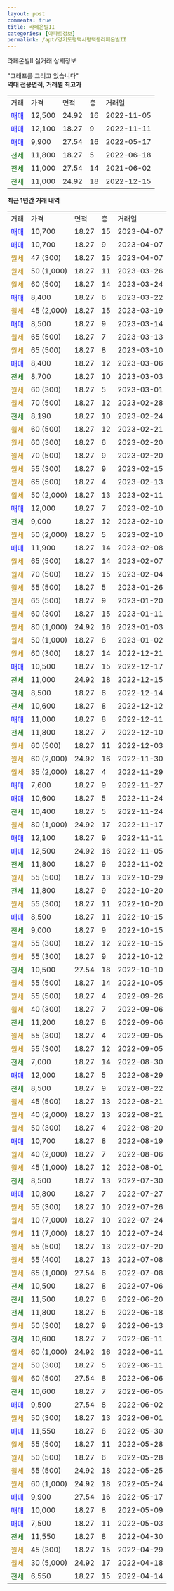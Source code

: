 ```yaml
---
layout: post
comments: true
title: 라페온빌II
categories: [아파트정보]
permalink: /apt/경기도평택시평택동라페온빌II
---
```


라페온빌II 실거래 상세정보

<script type="text/javascript">
  google.charts.load('current', {'packages':['line', 'corechart']});
  google.charts.setOnLoadCallback(drawChart);

  function drawChart() {
    var data = new google.visualization.DataTable();
    data.addColumn('date', '거래일');
    data.addColumn('number', "매매");
    data.addColumn('number', "전세");
    data.addColumn('number', "전매");

    data.addRows([[new Date(Date.parse("2023-04-07")), 10700, null, null], [new Date(Date.parse("2023-04-07")), 10700, null, null], [new Date(Date.parse("2023-04-07")), null, null, null], [new Date(Date.parse("2023-03-26")), null, null, null], [new Date(Date.parse("2023-03-24")), null, null, null], [new Date(Date.parse("2023-03-22")), 8400, null, null], [new Date(Date.parse("2023-03-19")), null, null, null], [new Date(Date.parse("2023-03-14")), 8500, null, null], [new Date(Date.parse("2023-03-13")), null, null, null], [new Date(Date.parse("2023-03-10")), null, null, null], [new Date(Date.parse("2023-03-06")), 8400, null, null], [new Date(Date.parse("2023-03-03")), null, 8700, null], [new Date(Date.parse("2023-03-01")), null, null, null], [new Date(Date.parse("2023-02-28")), null, null, null], [new Date(Date.parse("2023-02-24")), null, 8190, null], [new Date(Date.parse("2023-02-21")), null, null, null], [new Date(Date.parse("2023-02-20")), null, null, null], [new Date(Date.parse("2023-02-20")), null, null, null], [new Date(Date.parse("2023-02-15")), null, null, null], [new Date(Date.parse("2023-02-13")), null, null, null], [new Date(Date.parse("2023-02-11")), null, null, null], [new Date(Date.parse("2023-02-10")), 12000, null, null], [new Date(Date.parse("2023-02-10")), null, 9000, null], [new Date(Date.parse("2023-02-10")), null, null, null], [new Date(Date.parse("2023-02-08")), 11900, null, null], [new Date(Date.parse("2023-02-07")), null, null, null], [new Date(Date.parse("2023-02-04")), null, null, null], [new Date(Date.parse("2023-01-26")), null, null, null], [new Date(Date.parse("2023-01-20")), null, null, null], [new Date(Date.parse("2023-01-11")), null, null, null], [new Date(Date.parse("2023-01-03")), null, null, null], [new Date(Date.parse("2023-01-02")), null, null, null], [new Date(Date.parse("2022-12-21")), null, null, null], [new Date(Date.parse("2022-12-17")), 10500, null, null], [new Date(Date.parse("2022-12-15")), null, 11000, null], [new Date(Date.parse("2022-12-14")), null, 8500, null], [new Date(Date.parse("2022-12-12")), null, 10600, null], [new Date(Date.parse("2022-12-11")), 11000, null, null], [new Date(Date.parse("2022-12-10")), null, 11800, null], [new Date(Date.parse("2022-12-03")), null, null, null], [new Date(Date.parse("2022-11-30")), null, null, null], [new Date(Date.parse("2022-11-29")), null, null, null], [new Date(Date.parse("2022-11-27")), 7600, null, null], [new Date(Date.parse("2022-11-24")), 10600, null, null], [new Date(Date.parse("2022-11-24")), null, 10400, null], [new Date(Date.parse("2022-11-17")), null, null, null], [new Date(Date.parse("2022-11-11")), 12100, null, null], [new Date(Date.parse("2022-11-05")), 12500, null, null], [new Date(Date.parse("2022-11-02")), null, 11800, null], [new Date(Date.parse("2022-10-29")), null, null, null], [new Date(Date.parse("2022-10-20")), null, 11800, null], [new Date(Date.parse("2022-10-20")), null, null, null], [new Date(Date.parse("2022-10-15")), 8500, null, null], [new Date(Date.parse("2022-10-15")), null, 9000, null], [new Date(Date.parse("2022-10-15")), null, null, null], [new Date(Date.parse("2022-10-12")), null, null, null], [new Date(Date.parse("2022-10-10")), null, 10500, null], [new Date(Date.parse("2022-10-05")), null, null, null], [new Date(Date.parse("2022-09-26")), null, null, null], [new Date(Date.parse("2022-09-06")), null, null, null], [new Date(Date.parse("2022-09-06")), null, 11200, null], [new Date(Date.parse("2022-09-05")), null, null, null], [new Date(Date.parse("2022-09-05")), null, null, null], [new Date(Date.parse("2022-08-30")), null, 7000, null], [new Date(Date.parse("2022-08-29")), 12000, null, null], [new Date(Date.parse("2022-08-22")), null, 8500, null], [new Date(Date.parse("2022-08-21")), null, null, null], [new Date(Date.parse("2022-08-21")), null, null, null], [new Date(Date.parse("2022-08-20")), null, null, null], [new Date(Date.parse("2022-08-19")), 10700, null, null], [new Date(Date.parse("2022-08-06")), null, null, null], [new Date(Date.parse("2022-08-01")), null, null, null], [new Date(Date.parse("2022-07-30")), null, 8500, null], [new Date(Date.parse("2022-07-27")), 10800, null, null], [new Date(Date.parse("2022-07-26")), null, null, null], [new Date(Date.parse("2022-07-24")), null, null, null], [new Date(Date.parse("2022-07-24")), null, null, null], [new Date(Date.parse("2022-07-20")), null, null, null], [new Date(Date.parse("2022-07-08")), null, null, null], [new Date(Date.parse("2022-07-08")), null, null, null], [new Date(Date.parse("2022-07-06")), null, 10500, null], [new Date(Date.parse("2022-06-20")), null, 11500, null], [new Date(Date.parse("2022-06-18")), null, 11800, null], [new Date(Date.parse("2022-06-13")), null, null, null], [new Date(Date.parse("2022-06-11")), null, 10600, null], [new Date(Date.parse("2022-06-11")), null, null, null], [new Date(Date.parse("2022-06-11")), null, null, null], [new Date(Date.parse("2022-06-06")), null, null, null], [new Date(Date.parse("2022-06-05")), null, 10600, null], [new Date(Date.parse("2022-06-02")), 9500, null, null], [new Date(Date.parse("2022-06-01")), null, null, null], [new Date(Date.parse("2022-05-30")), 11550, null, null], [new Date(Date.parse("2022-05-28")), null, null, null], [new Date(Date.parse("2022-05-28")), null, null, null], [new Date(Date.parse("2022-05-25")), null, null, null], [new Date(Date.parse("2022-05-24")), null, null, null], [new Date(Date.parse("2022-05-17")), 9900, null, null], [new Date(Date.parse("2022-05-09")), 10000, null, null], [new Date(Date.parse("2022-05-03")), 7500, null, null], [new Date(Date.parse("2022-04-30")), null, 11550, null], [new Date(Date.parse("2022-04-29")), null, null, null], [new Date(Date.parse("2022-04-18")), null, null, null], [new Date(Date.parse("2022-04-14")), null, 6550, null]]);

    var options = {
      hAxis: {
        format: 'yyyy/MM/dd'
      },    
      lineWidth: 0,
      pointsVisible: true,    
      title: '최근 1년간 유형별 실거래가 분포',
      legend: { position: 'bottom' }
    };

    var formatter = new google.visualization.NumberFormat({pattern:'###,###'} );
    formatter.format(data, 1);
    formatter.format(data, 2);
    
    setTimeout(function() {
        var chart = new google.visualization.LineChart(document.getElementById('columnchart_material'));
        chart.draw(data, (options));
        document.getElementById('loading').style.display = 'none';
    }, 200);
  }
</script>


<div id="loading" style="z-index:20; display: block; margin-left: 0px">"그래프를 그리고 있습니다"</div>
<div id="columnchart_material" style="width: 95%; margin-left: 0px; display: block"></div>
<!-- contents start -->
<b>역대 전용면적, 거래별 최고가</b>
<table class="sortable">
    <tr>
      <td>거래</td>
      <td>가격</td>
      <td>면적</td>
      <td>층</td>
      <td>거래일</td>
    </tr>
        <tr>
          <td><a style="color: blue">매매</a></td>
          <td>12,500</td>
          <td>24.92</td>
          <td>16</td>
          <td>2022-11-05</td>
        </tr>            <tr>
          <td><a style="color: blue">매매</a></td>
          <td>12,100</td>
          <td>18.27</td>
          <td>9</td>
          <td>2022-11-11</td>
        </tr>            <tr>
          <td><a style="color: blue">매매</a></td>
          <td>9,900</td>
          <td>27.54</td>
          <td>16</td>
          <td>2022-05-17</td>
        </tr>        
        <tr>
              <td><a style="color: darkgreen">전세</a></td>
              <td>11,800</td>
              <td>18.27</td>
              <td>5</td>
              <td>2022-06-18</td>
            </tr>            <tr>
              <td><a style="color: darkgreen">전세</a></td>
              <td>11,000</td>
              <td>27.54</td>
              <td>14</td>
              <td>2021-06-02</td>
            </tr>            <tr>
              <td><a style="color: darkgreen">전세</a></td>
              <td>11,000</td>
              <td>24.92</td>
              <td>18</td>
              <td>2022-12-15</td>
            </tr>        
    
</table>

<b>최근 1년간 거래 내역</b>

<table class="sortable">
    <tr>
      <td>거래</td>
      <td>가격</td>
      <td>면적</td>
      <td>층</td>
      <td>거래일</td>
    </tr>
    <tr>
      <td><a style="color: blue">매매</a></td>
      <td>10,700</td>
      <td>18.27</td>
      <td>15</td>
      <td>2023-04-07</td>
    </tr>          <tr>
      <td><a style="color: blue">매매</a></td>
      <td>10,700</td>
      <td>18.27</td>
      <td>9</td>
      <td>2023-04-07</td>
    </tr>          <tr>
      <td><a style="color: darkgoldenrod">월세</a></td>
      <td>47 (300)</td>
      <td>18.27</td>
      <td>15</td>
      <td>2023-04-07</td>
    </tr>          <tr>
      <td><a style="color: darkgoldenrod">월세</a></td>
      <td>50 (1,000)</td>
      <td>18.27</td>
      <td>11</td>
      <td>2023-03-26</td>
    </tr>          <tr>
      <td><a style="color: darkgoldenrod">월세</a></td>
      <td>60 (500)</td>
      <td>18.27</td>
      <td>14</td>
      <td>2023-03-24</td>
    </tr>          <tr>
      <td><a style="color: blue">매매</a></td>
      <td>8,400</td>
      <td>18.27</td>
      <td>6</td>
      <td>2023-03-22</td>
    </tr>          <tr>
      <td><a style="color: darkgoldenrod">월세</a></td>
      <td>45 (2,000)</td>
      <td>18.27</td>
      <td>15</td>
      <td>2023-03-19</td>
    </tr>          <tr>
      <td><a style="color: blue">매매</a></td>
      <td>8,500</td>
      <td>18.27</td>
      <td>9</td>
      <td>2023-03-14</td>
    </tr>          <tr>
      <td><a style="color: darkgoldenrod">월세</a></td>
      <td>65 (500)</td>
      <td>18.27</td>
      <td>7</td>
      <td>2023-03-13</td>
    </tr>          <tr>
      <td><a style="color: darkgoldenrod">월세</a></td>
      <td>65 (500)</td>
      <td>18.27</td>
      <td>8</td>
      <td>2023-03-10</td>
    </tr>          <tr>
      <td><a style="color: blue">매매</a></td>
      <td>8,400</td>
      <td>18.27</td>
      <td>12</td>
      <td>2023-03-06</td>
    </tr>          <tr>
      <td><a style="color: darkgreen">전세</a></td>
      <td>8,700</td>
      <td>18.27</td>
      <td>10</td>
      <td>2023-03-03</td>
    </tr>          <tr>
      <td><a style="color: darkgoldenrod">월세</a></td>
      <td>60 (300)</td>
      <td>18.27</td>
      <td>5</td>
      <td>2023-03-01</td>
    </tr>          <tr>
      <td><a style="color: darkgoldenrod">월세</a></td>
      <td>70 (500)</td>
      <td>18.27</td>
      <td>12</td>
      <td>2023-02-28</td>
    </tr>          <tr>
      <td><a style="color: darkgreen">전세</a></td>
      <td>8,190</td>
      <td>18.27</td>
      <td>10</td>
      <td>2023-02-24</td>
    </tr>          <tr>
      <td><a style="color: darkgoldenrod">월세</a></td>
      <td>60 (500)</td>
      <td>18.27</td>
      <td>12</td>
      <td>2023-02-21</td>
    </tr>          <tr>
      <td><a style="color: darkgoldenrod">월세</a></td>
      <td>60 (300)</td>
      <td>18.27</td>
      <td>6</td>
      <td>2023-02-20</td>
    </tr>          <tr>
      <td><a style="color: darkgoldenrod">월세</a></td>
      <td>70 (500)</td>
      <td>18.27</td>
      <td>9</td>
      <td>2023-02-20</td>
    </tr>          <tr>
      <td><a style="color: darkgoldenrod">월세</a></td>
      <td>55 (300)</td>
      <td>18.27</td>
      <td>9</td>
      <td>2023-02-15</td>
    </tr>          <tr>
      <td><a style="color: darkgoldenrod">월세</a></td>
      <td>65 (500)</td>
      <td>18.27</td>
      <td>4</td>
      <td>2023-02-13</td>
    </tr>          <tr>
      <td><a style="color: darkgoldenrod">월세</a></td>
      <td>50 (2,000)</td>
      <td>18.27</td>
      <td>13</td>
      <td>2023-02-11</td>
    </tr>          <tr>
      <td><a style="color: blue">매매</a></td>
      <td>12,000</td>
      <td>18.27</td>
      <td>7</td>
      <td>2023-02-10</td>
    </tr>          <tr>
      <td><a style="color: darkgreen">전세</a></td>
      <td>9,000</td>
      <td>18.27</td>
      <td>12</td>
      <td>2023-02-10</td>
    </tr>          <tr>
      <td><a style="color: darkgoldenrod">월세</a></td>
      <td>50 (2,000)</td>
      <td>18.27</td>
      <td>5</td>
      <td>2023-02-10</td>
    </tr>          <tr>
      <td><a style="color: blue">매매</a></td>
      <td>11,900</td>
      <td>18.27</td>
      <td>14</td>
      <td>2023-02-08</td>
    </tr>          <tr>
      <td><a style="color: darkgoldenrod">월세</a></td>
      <td>65 (500)</td>
      <td>18.27</td>
      <td>14</td>
      <td>2023-02-07</td>
    </tr>          <tr>
      <td><a style="color: darkgoldenrod">월세</a></td>
      <td>70 (500)</td>
      <td>18.27</td>
      <td>15</td>
      <td>2023-02-04</td>
    </tr>          <tr>
      <td><a style="color: darkgoldenrod">월세</a></td>
      <td>55 (500)</td>
      <td>18.27</td>
      <td>5</td>
      <td>2023-01-26</td>
    </tr>          <tr>
      <td><a style="color: darkgoldenrod">월세</a></td>
      <td>65 (500)</td>
      <td>18.27</td>
      <td>9</td>
      <td>2023-01-20</td>
    </tr>          <tr>
      <td><a style="color: darkgoldenrod">월세</a></td>
      <td>60 (300)</td>
      <td>18.27</td>
      <td>15</td>
      <td>2023-01-11</td>
    </tr>          <tr>
      <td><a style="color: darkgoldenrod">월세</a></td>
      <td>80 (1,000)</td>
      <td>24.92</td>
      <td>16</td>
      <td>2023-01-03</td>
    </tr>          <tr>
      <td><a style="color: darkgoldenrod">월세</a></td>
      <td>50 (1,000)</td>
      <td>18.27</td>
      <td>8</td>
      <td>2023-01-02</td>
    </tr>          <tr>
      <td><a style="color: darkgoldenrod">월세</a></td>
      <td>60 (300)</td>
      <td>18.27</td>
      <td>14</td>
      <td>2022-12-21</td>
    </tr>          <tr>
      <td><a style="color: blue">매매</a></td>
      <td>10,500</td>
      <td>18.27</td>
      <td>15</td>
      <td>2022-12-17</td>
    </tr>          <tr>
      <td><a style="color: darkgreen">전세</a></td>
      <td>11,000</td>
      <td>24.92</td>
      <td>18</td>
      <td>2022-12-15</td>
    </tr>          <tr>
      <td><a style="color: darkgreen">전세</a></td>
      <td>8,500</td>
      <td>18.27</td>
      <td>6</td>
      <td>2022-12-14</td>
    </tr>          <tr>
      <td><a style="color: darkgreen">전세</a></td>
      <td>10,600</td>
      <td>18.27</td>
      <td>8</td>
      <td>2022-12-12</td>
    </tr>          <tr>
      <td><a style="color: blue">매매</a></td>
      <td>11,000</td>
      <td>18.27</td>
      <td>8</td>
      <td>2022-12-11</td>
    </tr>          <tr>
      <td><a style="color: darkgreen">전세</a></td>
      <td>11,800</td>
      <td>18.27</td>
      <td>7</td>
      <td>2022-12-10</td>
    </tr>          <tr>
      <td><a style="color: darkgoldenrod">월세</a></td>
      <td>60 (500)</td>
      <td>18.27</td>
      <td>11</td>
      <td>2022-12-03</td>
    </tr>          <tr>
      <td><a style="color: darkgoldenrod">월세</a></td>
      <td>60 (2,000)</td>
      <td>24.92</td>
      <td>16</td>
      <td>2022-11-30</td>
    </tr>          <tr>
      <td><a style="color: darkgoldenrod">월세</a></td>
      <td>35 (2,000)</td>
      <td>18.27</td>
      <td>4</td>
      <td>2022-11-29</td>
    </tr>          <tr>
      <td><a style="color: blue">매매</a></td>
      <td>7,600</td>
      <td>18.27</td>
      <td>9</td>
      <td>2022-11-27</td>
    </tr>          <tr>
      <td><a style="color: blue">매매</a></td>
      <td>10,600</td>
      <td>18.27</td>
      <td>5</td>
      <td>2022-11-24</td>
    </tr>          <tr>
      <td><a style="color: darkgreen">전세</a></td>
      <td>10,400</td>
      <td>18.27</td>
      <td>5</td>
      <td>2022-11-24</td>
    </tr>          <tr>
      <td><a style="color: darkgoldenrod">월세</a></td>
      <td>80 (1,000)</td>
      <td>24.92</td>
      <td>17</td>
      <td>2022-11-17</td>
    </tr>          <tr>
      <td><a style="color: blue">매매</a></td>
      <td>12,100</td>
      <td>18.27</td>
      <td>9</td>
      <td>2022-11-11</td>
    </tr>          <tr>
      <td><a style="color: blue">매매</a></td>
      <td>12,500</td>
      <td>24.92</td>
      <td>16</td>
      <td>2022-11-05</td>
    </tr>          <tr>
      <td><a style="color: darkgreen">전세</a></td>
      <td>11,800</td>
      <td>18.27</td>
      <td>9</td>
      <td>2022-11-02</td>
    </tr>          <tr>
      <td><a style="color: darkgoldenrod">월세</a></td>
      <td>55 (500)</td>
      <td>18.27</td>
      <td>13</td>
      <td>2022-10-29</td>
    </tr>          <tr>
      <td><a style="color: darkgreen">전세</a></td>
      <td>11,800</td>
      <td>18.27</td>
      <td>9</td>
      <td>2022-10-20</td>
    </tr>          <tr>
      <td><a style="color: darkgoldenrod">월세</a></td>
      <td>55 (300)</td>
      <td>18.27</td>
      <td>11</td>
      <td>2022-10-20</td>
    </tr>          <tr>
      <td><a style="color: blue">매매</a></td>
      <td>8,500</td>
      <td>18.27</td>
      <td>11</td>
      <td>2022-10-15</td>
    </tr>          <tr>
      <td><a style="color: darkgreen">전세</a></td>
      <td>9,000</td>
      <td>18.27</td>
      <td>9</td>
      <td>2022-10-15</td>
    </tr>          <tr>
      <td><a style="color: darkgoldenrod">월세</a></td>
      <td>55 (300)</td>
      <td>18.27</td>
      <td>12</td>
      <td>2022-10-15</td>
    </tr>          <tr>
      <td><a style="color: darkgoldenrod">월세</a></td>
      <td>55 (300)</td>
      <td>18.27</td>
      <td>9</td>
      <td>2022-10-12</td>
    </tr>          <tr>
      <td><a style="color: darkgreen">전세</a></td>
      <td>10,500</td>
      <td>27.54</td>
      <td>18</td>
      <td>2022-10-10</td>
    </tr>          <tr>
      <td><a style="color: darkgoldenrod">월세</a></td>
      <td>55 (500)</td>
      <td>18.27</td>
      <td>14</td>
      <td>2022-10-05</td>
    </tr>          <tr>
      <td><a style="color: darkgoldenrod">월세</a></td>
      <td>55 (500)</td>
      <td>18.27</td>
      <td>4</td>
      <td>2022-09-26</td>
    </tr>          <tr>
      <td><a style="color: darkgoldenrod">월세</a></td>
      <td>40 (300)</td>
      <td>18.27</td>
      <td>7</td>
      <td>2022-09-06</td>
    </tr>          <tr>
      <td><a style="color: darkgreen">전세</a></td>
      <td>11,200</td>
      <td>18.27</td>
      <td>8</td>
      <td>2022-09-06</td>
    </tr>          <tr>
      <td><a style="color: darkgoldenrod">월세</a></td>
      <td>55 (300)</td>
      <td>18.27</td>
      <td>4</td>
      <td>2022-09-05</td>
    </tr>          <tr>
      <td><a style="color: darkgoldenrod">월세</a></td>
      <td>55 (300)</td>
      <td>18.27</td>
      <td>12</td>
      <td>2022-09-05</td>
    </tr>          <tr>
      <td><a style="color: darkgreen">전세</a></td>
      <td>7,000</td>
      <td>18.27</td>
      <td>14</td>
      <td>2022-08-30</td>
    </tr>          <tr>
      <td><a style="color: blue">매매</a></td>
      <td>12,000</td>
      <td>18.27</td>
      <td>5</td>
      <td>2022-08-29</td>
    </tr>          <tr>
      <td><a style="color: darkgreen">전세</a></td>
      <td>8,500</td>
      <td>18.27</td>
      <td>9</td>
      <td>2022-08-22</td>
    </tr>          <tr>
      <td><a style="color: darkgoldenrod">월세</a></td>
      <td>45 (500)</td>
      <td>18.27</td>
      <td>13</td>
      <td>2022-08-21</td>
    </tr>          <tr>
      <td><a style="color: darkgoldenrod">월세</a></td>
      <td>40 (2,000)</td>
      <td>18.27</td>
      <td>13</td>
      <td>2022-08-21</td>
    </tr>          <tr>
      <td><a style="color: darkgoldenrod">월세</a></td>
      <td>50 (300)</td>
      <td>18.27</td>
      <td>4</td>
      <td>2022-08-20</td>
    </tr>          <tr>
      <td><a style="color: blue">매매</a></td>
      <td>10,700</td>
      <td>18.27</td>
      <td>8</td>
      <td>2022-08-19</td>
    </tr>          <tr>
      <td><a style="color: darkgoldenrod">월세</a></td>
      <td>40 (2,000)</td>
      <td>18.27</td>
      <td>7</td>
      <td>2022-08-06</td>
    </tr>          <tr>
      <td><a style="color: darkgoldenrod">월세</a></td>
      <td>45 (1,000)</td>
      <td>18.27</td>
      <td>12</td>
      <td>2022-08-01</td>
    </tr>          <tr>
      <td><a style="color: darkgreen">전세</a></td>
      <td>8,500</td>
      <td>18.27</td>
      <td>13</td>
      <td>2022-07-30</td>
    </tr>          <tr>
      <td><a style="color: blue">매매</a></td>
      <td>10,800</td>
      <td>18.27</td>
      <td>7</td>
      <td>2022-07-27</td>
    </tr>          <tr>
      <td><a style="color: darkgoldenrod">월세</a></td>
      <td>55 (300)</td>
      <td>18.27</td>
      <td>10</td>
      <td>2022-07-26</td>
    </tr>          <tr>
      <td><a style="color: darkgoldenrod">월세</a></td>
      <td>10 (7,000)</td>
      <td>18.27</td>
      <td>10</td>
      <td>2022-07-24</td>
    </tr>          <tr>
      <td><a style="color: darkgoldenrod">월세</a></td>
      <td>11 (7,000)</td>
      <td>18.27</td>
      <td>10</td>
      <td>2022-07-24</td>
    </tr>          <tr>
      <td><a style="color: darkgoldenrod">월세</a></td>
      <td>55 (500)</td>
      <td>18.27</td>
      <td>13</td>
      <td>2022-07-20</td>
    </tr>          <tr>
      <td><a style="color: darkgoldenrod">월세</a></td>
      <td>55 (400)</td>
      <td>18.27</td>
      <td>13</td>
      <td>2022-07-08</td>
    </tr>          <tr>
      <td><a style="color: darkgoldenrod">월세</a></td>
      <td>65 (1,000)</td>
      <td>27.54</td>
      <td>6</td>
      <td>2022-07-08</td>
    </tr>          <tr>
      <td><a style="color: darkgreen">전세</a></td>
      <td>10,500</td>
      <td>18.27</td>
      <td>8</td>
      <td>2022-07-06</td>
    </tr>          <tr>
      <td><a style="color: darkgreen">전세</a></td>
      <td>11,500</td>
      <td>18.27</td>
      <td>8</td>
      <td>2022-06-20</td>
    </tr>          <tr>
      <td><a style="color: darkgreen">전세</a></td>
      <td>11,800</td>
      <td>18.27</td>
      <td>5</td>
      <td>2022-06-18</td>
    </tr>          <tr>
      <td><a style="color: darkgoldenrod">월세</a></td>
      <td>50 (300)</td>
      <td>18.27</td>
      <td>9</td>
      <td>2022-06-13</td>
    </tr>          <tr>
      <td><a style="color: darkgreen">전세</a></td>
      <td>10,600</td>
      <td>18.27</td>
      <td>7</td>
      <td>2022-06-11</td>
    </tr>          <tr>
      <td><a style="color: darkgoldenrod">월세</a></td>
      <td>60 (1,000)</td>
      <td>24.92</td>
      <td>16</td>
      <td>2022-06-11</td>
    </tr>          <tr>
      <td><a style="color: darkgoldenrod">월세</a></td>
      <td>50 (300)</td>
      <td>18.27</td>
      <td>5</td>
      <td>2022-06-11</td>
    </tr>          <tr>
      <td><a style="color: darkgoldenrod">월세</a></td>
      <td>60 (500)</td>
      <td>27.54</td>
      <td>8</td>
      <td>2022-06-06</td>
    </tr>          <tr>
      <td><a style="color: darkgreen">전세</a></td>
      <td>10,600</td>
      <td>18.27</td>
      <td>7</td>
      <td>2022-06-05</td>
    </tr>          <tr>
      <td><a style="color: blue">매매</a></td>
      <td>9,500</td>
      <td>27.54</td>
      <td>8</td>
      <td>2022-06-02</td>
    </tr>          <tr>
      <td><a style="color: darkgoldenrod">월세</a></td>
      <td>50 (300)</td>
      <td>18.27</td>
      <td>13</td>
      <td>2022-06-01</td>
    </tr>          <tr>
      <td><a style="color: blue">매매</a></td>
      <td>11,550</td>
      <td>18.27</td>
      <td>8</td>
      <td>2022-05-30</td>
    </tr>          <tr>
      <td><a style="color: darkgoldenrod">월세</a></td>
      <td>55 (500)</td>
      <td>18.27</td>
      <td>11</td>
      <td>2022-05-28</td>
    </tr>          <tr>
      <td><a style="color: darkgoldenrod">월세</a></td>
      <td>50 (500)</td>
      <td>18.27</td>
      <td>6</td>
      <td>2022-05-28</td>
    </tr>          <tr>
      <td><a style="color: darkgoldenrod">월세</a></td>
      <td>55 (500)</td>
      <td>24.92</td>
      <td>18</td>
      <td>2022-05-25</td>
    </tr>          <tr>
      <td><a style="color: darkgoldenrod">월세</a></td>
      <td>60 (1,000)</td>
      <td>24.92</td>
      <td>18</td>
      <td>2022-05-24</td>
    </tr>          <tr>
      <td><a style="color: blue">매매</a></td>
      <td>9,900</td>
      <td>27.54</td>
      <td>16</td>
      <td>2022-05-17</td>
    </tr>          <tr>
      <td><a style="color: blue">매매</a></td>
      <td>10,000</td>
      <td>18.27</td>
      <td>8</td>
      <td>2022-05-09</td>
    </tr>          <tr>
      <td><a style="color: blue">매매</a></td>
      <td>7,500</td>
      <td>18.27</td>
      <td>11</td>
      <td>2022-05-03</td>
    </tr>          <tr>
      <td><a style="color: darkgreen">전세</a></td>
      <td>11,550</td>
      <td>18.27</td>
      <td>8</td>
      <td>2022-04-30</td>
    </tr>          <tr>
      <td><a style="color: darkgoldenrod">월세</a></td>
      <td>45 (300)</td>
      <td>18.27</td>
      <td>15</td>
      <td>2022-04-29</td>
    </tr>          <tr>
      <td><a style="color: darkgoldenrod">월세</a></td>
      <td>30 (5,000)</td>
      <td>24.92</td>
      <td>17</td>
      <td>2022-04-18</td>
    </tr>          <tr>
      <td><a style="color: darkgreen">전세</a></td>
      <td>6,550</td>
      <td>18.27</td>
      <td>15</td>
      <td>2022-04-14</td>
    </tr>      </table>
<!-- contents end -->    

